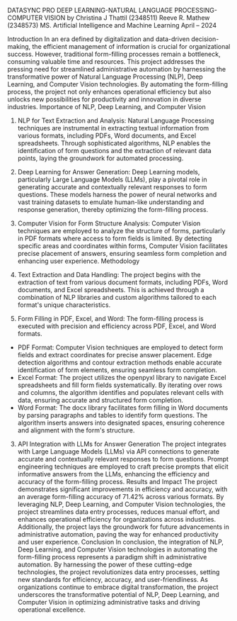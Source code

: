   DATASYNC PRO
DEEP LEARNING-NATURAL LANGUAGE PROCESSING-COMPUTER VISION
by
Christina J Thattil (2348511)
Reeve R. Mathew (2348573)
MS. Artificial Intelligence and Machine Learning
April – 2024

 Introduction
In an era defined by digitalization and data-driven decision-making, the efficient management of information is crucial for organizational success. However, traditional form-filling processes remain a bottleneck, consuming valuable time and resources. This project addresses the pressing need for streamlined administrative automation by harnessing the transformative power of Natural Language Processing (NLP), Deep Learning, and Computer Vision technologies. By automating the form-filling process, the project not only enhances operational efficiency but also unlocks new possibilities for productivity and innovation in diverse industries.
Importance of NLP, Deep Learning, and Computer Vision
1. NLP for Text Extraction and Analysis:
Natural Language Processing techniques are instrumental in extracting textual information from various formats, including PDFs, Word documents, and Excel spreadsheets. Through sophisticated algorithms, NLP enables the identification of form questions and the extraction of relevant data points, laying the groundwork for automated processing.
2. Deep Learning for Answer Generation:
Deep Learning models, particularly Large Language Models (LLMs), play a pivotal role in generating accurate and contextually relevant responses to form questions. These models harness the power of neural networks and vast training datasets to emulate human-like understanding and response generation, thereby optimizing the form-filling process.
3. Computer Vision for Form Structure Analysis:
Computer Vision techniques are employed to analyze the structure of forms, particularly in PDF formats where access to form fields is limited. By detecting specific areas and coordinates within forms, Computer Vision facilitates precise placement of answers, ensuring seamless form completion and enhancing user experience.
Methodology
1. Text Extraction and Data Handling:
The project begins with the extraction of text from various document formats, including PDFs, Word documents, and Excel spreadsheets. This is achieved through a combination of NLP libraries and custom algorithms tailored to each format's unique characteristics.

 2. Form Filling in PDF, Excel, and Word:
The form-filling process is executed with precision and efficiency across PDF, Excel, and Word formats.
- PDF Format: Computer Vision techniques are employed to detect form fields and extract coordinates for precise answer placement. Edge detection algorithms and contour extraction methods enable accurate identification of form elements, ensuring seamless form completion.
- Excel Format: The project utilizes the openpyxl library to navigate Excel spreadsheets and fill form fields systematically. By iterating over rows and columns, the algorithm identifies and populates relevant cells with data, ensuring accurate and structured form completion.
- Word Format: The docx library facilitates form filling in Word documents by parsing paragraphs and tables to identify form questions. The algorithm inserts answers into designated spaces, ensuring coherence and alignment with the form's structure.
3. API Integration with LLMs for Answer Generation
The project integrates with Large Language Models (LLMs) via API connections to generate accurate and contextually relevant responses to form questions. Prompt engineering techniques are employed to craft precise prompts that elicit informative answers from the LLMs, enhancing the efficiency and accuracy of the form-filling process.
Results and Impact
The project demonstrates significant improvements in efficiency and accuracy, with an average form-filling accuracy of 71.42% across various formats. By leveraging NLP, Deep Learning, and Computer Vision technologies, the project streamlines data entry processes, reduces manual effort, and enhances operational efficiency for organizations across industries. Additionally, the project lays the groundwork for future advancements in administrative automation, paving the way for enhanced productivity and user experience.
Conclusion
In conclusion, the integration of NLP, Deep Learning, and Computer Vision technologies in automating the form-filling process represents a paradigm shift in administrative automation. By harnessing the power of these cutting-edge technologies, the project revolutionizes data entry processes, setting new standards for efficiency, accuracy, and user-friendliness. As organizations continue to embrace digital transformation, the project underscores the transformative potential of NLP, Deep Learning, and Computer Vision in optimizing administrative tasks and driving operational excellence.

